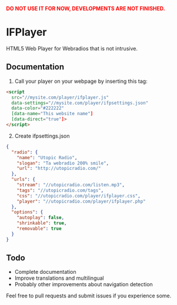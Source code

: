 <p style="color: red; font-weight: bold;">
DO NOT USE IT FOR NOW, DEVELOPMENTS ARE NOT FINISHED.
</p>

# IFPlayer

HTML5 Web Player for Webradios that is not intrusive.

## Documentation

1. Call your player on your webpage by inserting this tag:

  ```html
  <script
    src="//mysite.com/player/ifplayer.js"
    data-settings="//mysite.com/player/ifpsettings.json"
    data-color="#222222"
    [data-name="This website name"]
    [data-direct="true"]>
  </script>
  ```
  
2. Create ifpsettings.json

  ```json
  {
    "radio": {
      "name": "Utopic Radio",
      "slogan": "Ta webradio 200% smile",
      "url": "http://utopicradio.com/"
    },
    "urls": {
      "stream": "//utopicradio.com/listen.mp3",
      "tags": "//utopicradio.com/tags",
      "css": "//utopicradio.com/player/ifplayer.css",
      "player": "//utopicradio.com/player/ifplayer.php"
    },
    "options": {
      "autoplay": false,
      "shrinkable": true,
      "removable": true
    }
  }
  ```

## Todo

- Complete documentation
- Improve translations and multilingual
- Probably other improvements about navigation detection

Feel free to pull requests and submit issues if you experience some.
